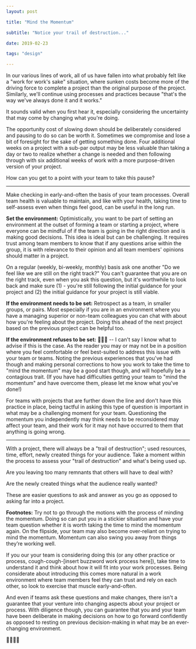 ```yaml
---
layout: post

title: "Mind the Momentum"

subtitle: "Notice your trail of destruction..."

date: 2019-02-23

tags: "design"

---
```


In our various lines of work, all of us have fallen into what probably felt like a "work for work's sake" situation, where sunken costs become more of the driving force to complete a project than the original purpose of the project. Similarly, we'll continue using processes and practices because "that's the way we've always done it and it works."

It sounds valid when you first hear it, especially considering the uncertainty that may come by changing what you're doing.

The opportunity cost of slowing down should be deliberately considered and pausing to do so can be worth it. Sometimes we compromise and lose a bit of foresight for the sake of getting something done. Four additional weeks on a project with a sub-par output may be less valuable than taking a day or two to realize whether a change is needed and then following through with six additional weeks of work with a more purpose-driven version of your project.

How can you get to a point with your team to take this pause?

---

Make checking in early-and-often the basis of your team processes. Overall team health is valuable to maintain, and like with your health, taking time to self-assess even when things feel good, can be useful in the long run. 

**Set the environment:** Optimistically, you want to be part of setting an environment at the outset of forming a team or starting a project, where everyone can be mindful of if the team is going in the right direction and is making good decisions. This idea is ideal but can be challenging. It requires trust among team members to know that if any questions arise within the group, it is with relevance to their opinion and all team members' opinions should matter in a project.

On a regular (weekly, bi-weekly, monthly) basis ask one another "Do we feel like we are still on the right track?" You can't guarantee that you are on the right track, even when you ask this question, but it's worthwhile to look back and make sure (1) - you're still following the initial guidance for your project and (2) the initial guidance for your project is still viable. 

**If the environment needs to be set:** Retrospect as a team, in smaller groups, or pairs. Most especially if you are in an environment where you have a managing superior or non-team colleagues you can chat with about how you're feeling about the project. Doing this ahead of the next project based on the previous project can be helpful too.

**If the environment refuses to be set:** 🤷🏿‍♂️ -- I can't say I know what to advise if this is the case. As the reader you may or may not be in a position where you feel comfortable or feel best-suited to address this issue with your team or teams. Noting the previous experiences that you've had though and making personal corrections to how you work to take the time to "mind the momentum" may be a good start though, and will hopefully be a contagious trait. (If you have had difficulties getting your team to "mind the momentum" and have overcome them, please let me know what you've done!)

For teams with projects that are further down the line and don't have this practice in place, being tactful in asking this type of question is important in what may be a challenging moment for your team. Questioning the momentum you independently may think needs to be reconsidered may affect your team, and their work for it may not have occurred to them that anything is going wrong. 

---

With a project, there will always be a "trail of destruction"; used resources, time, effort, newly created things for your audience. Take a moment within the process to assess your "trail of destruction" and what's being used up.

Are you leaving too many remnants that others will have to deal with?

Are the newly created things what the audience really wanted?

These are easier questions to ask and answer as you go as opposed to asking far into a project. 

**Footnotes:** Try not to go through the motions with the process of minding the momentum. Doing so can put you in a stickier situation and have your team question whether it is worth taking the time to mind the momentum again. On the flipside, your team may also become over-reliant on trying to mind the momentum. Momentum can also swing you away from things they’re working well.

If you our your team is considering doing this (or any other practice or process, cough-cough-[insert buzzword work process here]), take time to understand it and think about how it will fit into your work processes. Being considerate about introducing this comes more natural in a work environment where team members feel they can trust and rely on each other, so look to exercise that muscle early-and-often.

And even if teams ask these questions and make changes, there isn't a guarantee that your venture into changing aspects about your project or process. With diligence though, you can guarantee that you and your team have been deliberate in making decisions on how to go forward confidently as opposed to resting on previous decision-making in what may be an ever-changing environment.

👍🏿✌🏿
